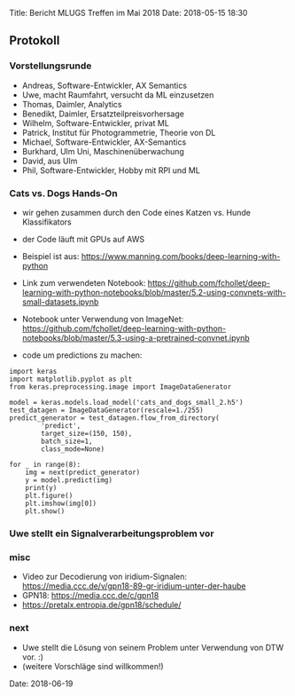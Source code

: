 Title: Bericht MLUGS Treffen im Mai 2018
Date: 2018-05-15 18:30

## Protokoll

### Vorstellungsrunde

- Andreas, Software-Entwickler, AX Semantics
- Uwe, macht Raumfahrt, versucht da ML einzusetzen
- Thomas, Daimler, Analytics
- Benedikt, Daimler, Ersatzteilpreisvorhersage
- Wilhelm, Software-Entwickler, privat ML
- Patrick, Institut für Photogrammetrie, Theorie von DL
- Michael, Software-Entwickler, AX-Semantics
- Burkhard, Ulm Uni, Maschinenüberwachung
- David, aus Ulm
- Phil, Software-Entwickler, Hobby mit RPI und ML


### Cats vs. Dogs Hands-On

- wir gehen zusammen durch den Code eines Katzen vs. Hunde Klassifikators
- der Code läuft mit GPUs auf AWS

- Beispiel ist aus: https://www.manning.com/books/deep-learning-with-python

- Link zum verwendeten Notebook: https://github.com/fchollet/deep-learning-with-python-notebooks/blob/master/5.2-using-convnets-with-small-datasets.ipynb

- Notebook unter Verwendung von ImageNet:
https://github.com/fchollet/deep-learning-with-python-notebooks/blob/master/5.3-using-a-pretrained-convnet.ipynb

- code um predictions zu machen:
```
import keras
import matplotlib.pyplot as plt
from keras.preprocessing.image import ImageDataGenerator

model = keras.models.load_model('cats_and_dogs_small_2.h5')
test_datagen = ImageDataGenerator(rescale=1./255)
predict_generator = test_datagen.flow_from_directory(
        'predict',
        target_size=(150, 150),
        batch_size=1,
        class_mode=None)

for _ in range(8):
    img = next(predict_generator)
    y = model.predict(img)
    print(y)
    plt.figure()
    plt.imshow(img[0])
    plt.show()
```


### Uwe stellt ein Signalverarbeitungsproblem vor

### misc

- Video zur Decodierung von iridium-Signalen: https://media.ccc.de/v/gpn18-89-gr-iridium-unter-der-haube
- GPN18: https://media.ccc.de/c/gpn18
- https://pretalx.entropia.de/gpn18/schedule/


### next

- Uwe stellt die Lösung von seinem Problem unter Verwendung von DTW vor. :)
- (weitere Vorschläge sind willkommen!)


Date: 2018-06-19
